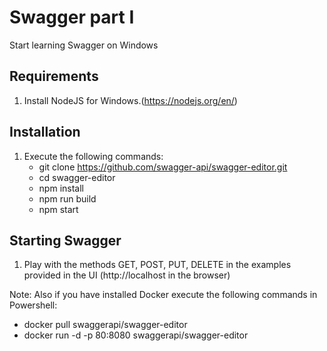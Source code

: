 
Swagger part I
==================

Start learning Swagger on Windows


Requirements
-----------


1.  Install NodeJS for Windows.(https://nodejs.org/en/)


Installation
--------------

1.  Execute the following commands:
	* git clone https://github.com/swagger-api/swagger-editor.git
    * cd swagger-editor
    * npm install
    * npm run build
    * npm start


Starting Swagger
--------------

 1. Play with the methods GET, POST, PUT, DELETE in the examples provided in the UI (http://localhost in the browser)

 Note: Also if you have installed Docker execute the following commands in Powershell:
 * docker pull swaggerapi/swagger-editor 
 * docker run -d -p 80:8080 swaggerapi/swagger-editor
